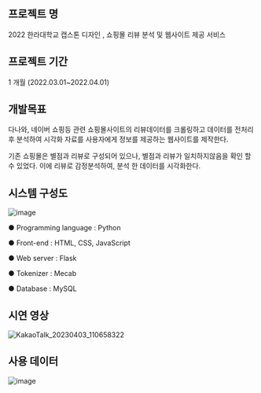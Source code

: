 ## 프로젝트 명
2022 한라대학교 캡스톤 디자인 , 쇼핑몰 리뷰 분석 및 웹사이트 제공 서비스
</p>

## 프로젝트 기간
1 개월 (2022.03.01~2022.04.01)

## 개발목표
다나와, 네이버 쇼핑등 관련 쇼핑몰사이트의 리뷰데이터를 크롤링하고 데이터를 전처리 후 분석하여 시각화 자료를 사용자에게 정보를 제공하는 웹사이트를 제작한다.</p>
기존 쇼핑몰은 별점과 리뷰로 구성되어 있으나, 별점과 리뷰가 일치하지않음을 확인 할 수 있었다. 이에 리뷰로 감정분석하여, 분석 한 데이터를 시각화한다.

## 시스템 구성도
![image](https://user-images.githubusercontent.com/93048764/229277589-2132be6a-8b30-4808-b199-b1ed66043ca6.png)

● Programming language  : Python</p></p>
● Front-end : HTML, CSS, JavaScript</p></p>
● Web server : Flask</p></p>
● Tokenizer : Mecab</p></p>
● Database : MySQL</p>

## 시연 영상
![KakaoTalk_20230403_110658322](https://user-images.githubusercontent.com/93048764/229395730-e011d2b9-6aab-40f7-83e1-074545d40a83.gif)


## 사용 데이터
![image](https://user-images.githubusercontent.com/93048764/229277659-ffa3a6fc-be4f-4126-b509-474df7996586.png)
